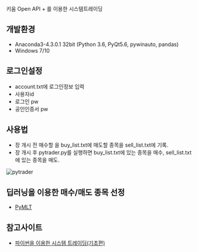 키움 Open API + 를 이용한 시스템트레이딩

## 개발환경
 - Anaconda3-4.3.0.1 32bit (Python 3.6, PyQt5.6, pywinauto, pandas)
 - Windows 7/10

## 로그인설정
 - account.txt에 로그인정보 입력
 - 사용자id
 - 로그인 pw
 - 공인인증서 pw

## 사용법
 - 장 개시 전 매수할 을 buy_list.txt에 매도할 종목을 sell_list.txt에 기록.
 - 장 개시 후 pytrader.py를 실행하면 buy_list.txt에 있는 종목을 매수, sell_list.txt에 있는 종목을 매도.

![pytrader](pytrader.png)

## 딥러닝을 이용한 매수/매도 종목 선정
 - [PyMLT](https://github.com/didw/PyMLT)

## 참고사이트
 - [파이썬을 이용한 시스템 트레이딩(기초편)](https://wikidocs.net/book/110)

